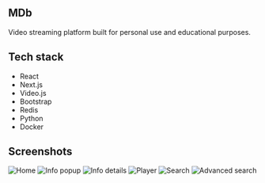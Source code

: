   ## MDb
  Video streaming platform built for personal use and educational purposes. 

  ## Tech stack
  * React
  * Next.js
  * Video.js
  * Bootstrap
  * Redis
  * Python
  * Docker

## Screenshots

<img src="https://i.imgur.com/SuYFeOu.png" title="Home">

<img src="https://i.imgur.com/rwFdxPE.png" title="Info popup">

<img src="https://i.imgur.com/oig3c69.png" title="Info details">

<img src="https://i.imgur.com/WWLDmkU.png" title="Player">

<img src="https://i.imgur.com/r97U3B1.png" title="Search">

<img src="https://i.imgur.com/LVtsTK4.png" title="Advanced search">